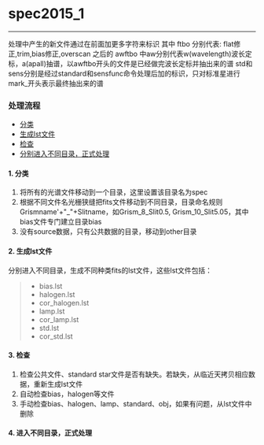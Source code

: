 # spec2015_1
***
处理中产生的新文件通过在前面加更多字符来标识
其中 ftbo 分别代表: flat修正,trim,bias修正,overscan
之后的 awftbo 中aw分别代表w(wavelength)波长定标，a(apall)抽谱，以awftbo开头的文件是已经做完波长定标并抽出来的谱
std和sens分别是经过standard和sensfunc命令处理后加的标识，只对标准星进行
mark_开头表示最终抽出来的谱
### 处理流程
* [分类](#1-分类)
* [生成lst文件](#2-生成lst文件)
* [检查](#3-检查)
* [分别进入不同目录，正式处理](#4-进入不同目录，正式处理)

#### 1. 分类
  1. 将所有的光谱文件移动到一个目录，这里设置该目录名为spec
  2. 根据不同文件名光栅狭缝把fits文件移动到不同目录，目录命名规则Grismname'+"\_"+Slitname，如Grism_8_Slit0.5, Grism_10_Slit5.05，其中bias文件专门建立目录bias
  3. 没有source数据，只有公共数据的目录，移动到other目录

#### 2. 生成lst文件
分别进入不同目录，生成不同种类fits的lst文件，这些lst文件包括：
>  * bias.lst
>  * halogen.lst
>  * cor_halogen.lst
>  * lamp.lst
>  * cor_lamp.lst
>  * std.lst
>  * cor_std.lst

#### 3. 检查
  1. 检查公共文件、standard star文件是否有缺失。若缺失，从临近天拷贝相应数据，重新生成lst文件
  2. 自动检查bias，halogen等文件
  3. 手动检查bias、halogen、lamp、standard、obj，如果有问题，从lst文件中删除

#### 4. 进入不同目录，正式处理
